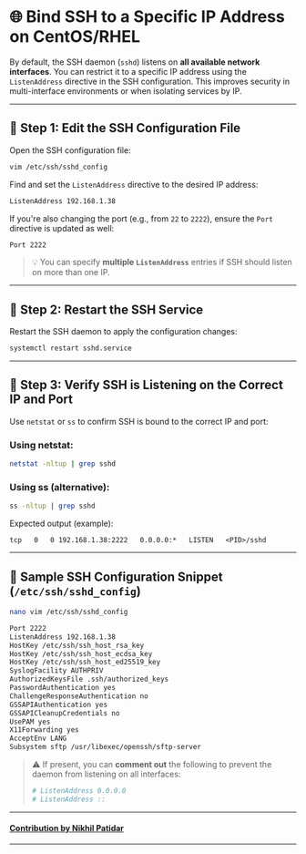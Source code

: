 
# 🌐 Bind SSH to a Specific IP Address on CentOS/RHEL

By default, the SSH daemon (`sshd`) listens on **all available network interfaces**. You can restrict it to a specific IP address using the `ListenAddress` directive in the SSH configuration. This improves security in multi-interface environments or when isolating services by IP.

---

## 📝 Step 1: Edit the SSH Configuration File

Open the SSH configuration file:

```bash
vim /etc/ssh/sshd_config
```

Find and set the `ListenAddress` directive to the desired IP address:

```bash
ListenAddress 192.168.1.38
```

If you're also changing the port (e.g., from `22` to `2222`), ensure the `Port` directive is updated as well:

```bash
Port 2222
```

> 💡 You can specify **multiple `ListenAddress`** entries if SSH should listen on more than one IP.

---

## 🔄 Step 2: Restart the SSH Service

Restart the SSH daemon to apply the configuration changes:

```bash
systemctl restart sshd.service
```

---

## 🧪 Step 3: Verify SSH is Listening on the Correct IP and Port

Use `netstat` or `ss` to confirm SSH is bound to the correct IP and port:

### Using netstat:

```bash
netstat -nltup | grep sshd
```

### Using ss (alternative):

```bash
ss -nltup | grep sshd
```

Expected output (example):

```
tcp   0   0 192.168.1.38:2222   0.0.0.0:*   LISTEN   <PID>/sshd
```

---

## 📁 Sample SSH Configuration Snippet (`/etc/ssh/sshd_config`)

```bash
nano vim /etc/ssh/sshd_config

```

```bash
Port 2222
ListenAddress 192.168.1.38
HostKey /etc/ssh/ssh_host_rsa_key
HostKey /etc/ssh/ssh_host_ecdsa_key
HostKey /etc/ssh/ssh_host_ed25519_key
SyslogFacility AUTHPRIV
AuthorizedKeysFile .ssh/authorized_keys
PasswordAuthentication yes
ChallengeResponseAuthentication no
GSSAPIAuthentication yes
GSSAPICleanupCredentials no
UsePAM yes
X11Forwarding yes
AcceptEnv LANG
Subsystem sftp /usr/libexec/openssh/sftp-server
```

> ⚠️ If present, you can **comment out** the following to prevent the daemon from listening on all interfaces:
>
> ```bash
> # ListenAddress 0.0.0.0
> # ListenAddress ::
> ```

---

#### [**Contribution by Nikhil Patidar**](https://github.com/nikhilpatidar01?new_signup=true) 
---
